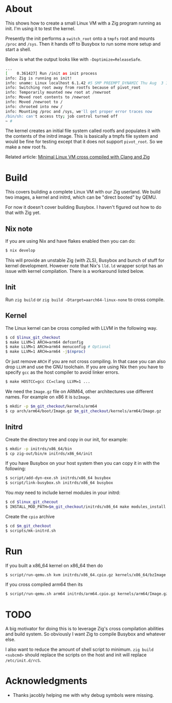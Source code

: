# About

This shows how to create a small Linux VM with a Zig program running
as init. I'm using it to test the kernel.

Presently the init performs a `switch_root` onto a `tmpfs` root and
mounts `/proc` and `/sys`. Then it hands off to Busybox to run some
more setup and start a shell.

Below is what the output looks like with `-Doptimize=ReleaseSafe`.

```sh
...
[    0.361427] Run /init as init process
info: Zig is running as init!
info: uname: Linux localhost 6.1.42 #5 SMP PREEMPT_DYNAMIC Thu Aug  3 11:36:24 BST 2023 x86_64 (none)
info: Switching root away from rootfs because of pivot_root
info: Temporarily mounted new root at /newroot
info: Moved root contents to /newroot
info: Moved /newroot to /
info: chrooted into new /
info: Mounting /proc and /sys, we'll get proper error traces now
/bin/sh: can't access tty; job control turned off
~ #
```

The kernel creates an initial file system called rootfs and populates
it with the contents of the initrd image. This is basically a tmpfs
file system and would be fine for testing except that it does not
support `pivot_root`. So we make a new root fs.

Related article: [Minimal Linux VM cross compiled with Clang and Zig](zig-cross-compile-ltp-ltx-linux)

# Build

This covers building a complete Linux VM with our Zig userland. We
build two images, a kernel and initrd, which can be "direct booted" by
QEMU.

For now it doesn't cover building Busybox. I haven't figured out how
to do that with Zig yet.

## Nix note

If you are using Nix and have flakes enabled then you can do:

```sh
$ nix develop
```

This will provide an unstable Zig (with ZLS), Busybox and bunch of
stuff for kernel development. However note that Nix's `lld.ld` wrapper
script has an issue with kernel compilation. There is a workaround
listed below.

## Init

Run `zig build` or `zig build -Dtarget=aarch64-linux-none` to cross
compile.

## Kernel

The Linux kernel can be cross compiled with LLVM in the following way.

```sh
$ cd $linux_git_checkout
$ make LLVM=1 ARCH=arm64 defconfig
$ make LLVM=1 ARCH=arm64 menuconfig # Optional
$ make LLVM=1 ARCH=arm64 -j$(nproc)
```

Or just remove `ARCH` if you are not cross compiling. In that case you
can also drop `LLVM` and use the GNU toolchain. If you are using Nix
then you have to specify `gcc` as the host compiler to avoid linker
errors.

```sh
$ make HOSTCC=gcc CC=clang LLVM=1 ...
```

We need the `Image.gz` file on ARM64, other architectures use
different names. For example on x86 it is `bzImage`.

```sh
$ mkdir -p $m_git_checkout/kernels/arm64
$ cp arch/arm64/boot/Image.gz $m_git_checkout/kernels/arm64/Image.gz
```

## Initrd

Create the directory tree and copy in our init, for example:

```sh
$ mkdir -p initrds/x86_64/bin
$ cp zig-out/bin/m initrds/x86_64/init
```

If you have Busybox on your host system then you can copy it in with
the following:

```sh
$ script/add-dyn-exe.sh initrds/x86_64 busybox
$ script/link-busybox.sh initrds/x86_64 busybox
```

You *may* need to include kernel modules in your initrd:

```sh
$ cd $linux_git_checout
$ INSTALL_MOD_PATH=$m_git_checkout/initrds/x86_64 make modules_install
```

Create the `cpio` archive

```sh
$ cd $m_git_checkout
$ scripts/mk-initrd.sh
```

# Run

If you built a x86_64 kernel on x86_64 then do

```sh
$ script/run-qemu.sh kvm initrds/x86_64.cpio.gz kernels/x86_64/bzImage
```

If you cross compiled arm64 then its

```sh
$ script/run-qemu.sh arm64 initrds/arm64.cpio.gz kernels/arm64/Image.gz
```

# TODO

A big motivator for doing this is to leverage Zig's cross compilation
abilities and build system. So obviously I want Zig to compile Busybox
and whatever else.

I also want to reduce the amount of shell script to minimum. `zig
build <subcmd>` should replace the scripts on the host and init will
replace `/etc/init.d/rcS`.

# Acknowledgments

- Thanks jacobly helping me with why debug symbols were missing.
